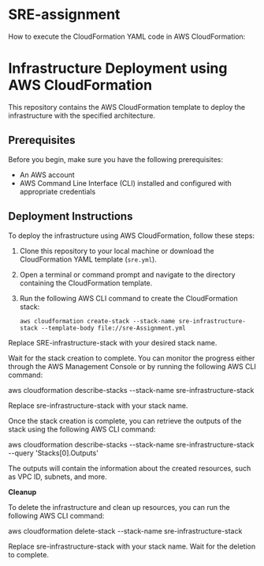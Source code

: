 # SRE-assignment
How to execute the CloudFormation YAML code in AWS CloudFormation:

# Infrastructure Deployment using AWS CloudFormation

This repository contains the AWS CloudFormation template to deploy the infrastructure with the specified architecture.

## Prerequisites

Before you begin, make sure you have the following prerequisites:

- An AWS account
- AWS Command Line Interface (CLI) installed and configured with appropriate credentials

## Deployment Instructions

To deploy the infrastructure using AWS CloudFormation, follow these steps:

1. Clone this repository to your local machine or download the CloudFormation YAML template (`sre.yml`).

2. Open a terminal or command prompt and navigate to the directory containing the CloudFormation template.

3. Run the following AWS CLI command to create the CloudFormation stack:

   ```shell
   aws cloudformation create-stack --stack-name sre-infrastructure-stack --template-body file://sre-Assignment.yml

Replace SRE-infrastructure-stack with your desired stack name.

Wait for the stack creation to complete. You can monitor the progress either through the AWS Management Console or by running the following AWS CLI command:

aws cloudformation describe-stacks --stack-name sre-infrastructure-stack

Replace sre-infrastructure-stack with your stack name.

Once the stack creation is complete, you can retrieve the outputs of the stack using the following AWS CLI command:

aws cloudformation describe-stacks --stack-name sre-infrastructure-stack --query 'Stacks[0].Outputs'

The outputs will contain the information about the created resources, such as VPC ID, subnets, and more.

**Cleanup**

To delete the infrastructure and clean up resources, you can run the following AWS CLI command:

aws cloudformation delete-stack --stack-name sre-infrastructure-stack

Replace sre-infrastructure-stack with your stack name. Wait for the deletion to complete.
